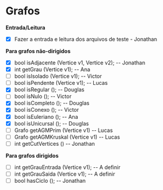 # Grafos

**Entrada/Leitura**
* [x] Fazer a entrada e leitura dos arquivos de teste - Jonathan

**Para grafos não-dirigidos**

* [x] bool isAdjacente (Vertice v1, Vertice v2); -- Jonathan
* [x] int getGrau (Vertice v1); -- Ana 
* [ ] bool isIsolado (Vertice v1);  -- Victor
* [ ] bool isPendente (Vertice v1);  -- Lucas
* [x] bool isRegular ();  -- Douglas
* [ ] bool isNulo ();  -- Victor
* [x] bool isCompleto ();  -- Douglas
* [x] bool isConexo ();  -- Victor
* [x] bool isEuleriano (); -- Ana  
* [x] bool isUnicursal ();  -- Douglas
* [ ] Grafo getAGMPrim (Vertice v1)   -- Lucas
* [ ] Grafo getAGMKruskal (Vertice v1)  -- Lucas
* [ ] int getCutVertices () -- Jonathan

**Para grafos dirigidos**

* [ ] int getGrauEntrada (Vertice v1); -- A definir
* [ ] int getGrauSaida (Vertice v1); -- A definir
* [ ] bool hasCiclo (); -- Jonathan
